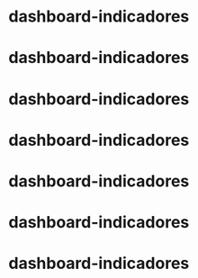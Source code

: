 # dashboard-indicadores
# dashboard-indicadores
# dashboard-indicadores
# dashboard-indicadores
# dashboard-indicadores
# dashboard-indicadores
# dashboard-indicadores
